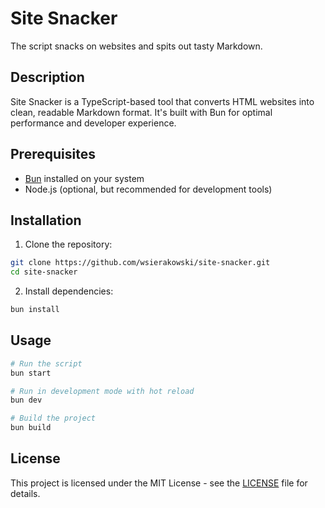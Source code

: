 # Site Snacker

The script snacks on websites and spits out tasty Markdown.

## Description

Site Snacker is a TypeScript-based tool that converts HTML websites into clean, readable Markdown format. It's built with Bun for optimal performance and developer experience.

## Prerequisites

- [Bun](https://bun.sh/) installed on your system
- Node.js (optional, but recommended for development tools)

## Installation

1. Clone the repository:
```bash
git clone https://github.com/wsierakowski/site-snacker.git
cd site-snacker
```

2. Install dependencies:
```bash
bun install
```

## Usage

```bash
# Run the script
bun start

# Run in development mode with hot reload
bun dev

# Build the project
bun build
```

## License

This project is licensed under the MIT License - see the [LICENSE](LICENSE) file for details. 
